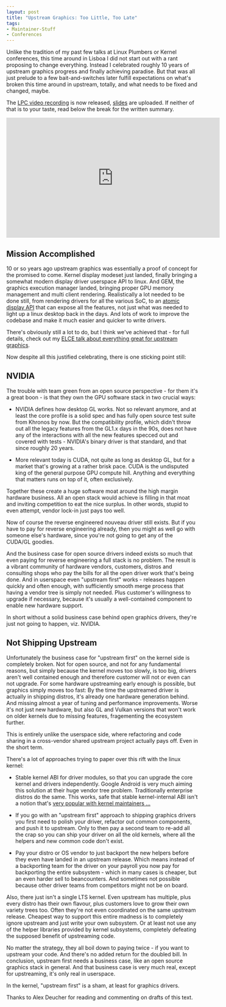 ```yaml
---
layout: post
title: "Upstream Graphics: Too Little, Too Late"
tags:
- Maintainer-Stuff
- Conferences
---
```

Unlike the tradition of my past few talks at Linux Plumbers or Kernel
conferences, this time around in Lisboa I did not start out with a rant proposing
to change everything. Instead I celebrated roughly 10 years of upstream graphics
progress and finally achieving paradise.  But that was all just prelude to a few
bait-and-switches later fulfill expectations on what's broken this time around
in upstream, totally, and what needs to be fixed and changed, maybe.

The [LPC video recording](https://www.youtube.com/watch?v=S1I34t5RpnI) is now
released, [slides](/slides/lpc-2019-upstream.pdf) are uploaded. If neither of
that is to your taste, read below the break for the written summary.

<iframe width="560" height="315" src="https://www.youtube.com/embed/S1I34t5RpnI" frameborder="0" allow="accelerometer; autoplay; encrypted-media; gyroscope; picture-in-picture" allowfullscreen></iframe>

<!--more-->

## Mission Accomplished

10 or so years ago upstream graphics was essentially a proof of concept for the
promised to come. Kernel display modeset just landed, finally bringing a
somewhat modern display driver userspace API to linux. And GEM, the graphics
execution manager landed, bringing proper GPU memory management and multi client
rendering. Realistically a lot needed to be done still, from rendering drivers
for all the various SoC, to an [atomic display
API](/2015/08/atomic-modesetting-design-overview.html) that can expose all the
features, not just what was needed to light up a linux desktop back in the days.
And lots of work to improve the codebase and make it much easier and quicker to
write drivers.

There's obviously still a lot to do, but I think we've achieved that - for full
details, check out my [ELCE talk about everything great for upstream
graphics](/2019/12/elce-lyon-everything-great.html).

Now despite all this justified celebrating, there is one sticking point still:

## NVIDIA

The trouble with team green from an open source perspective - for them it's a
great boon - is that they own the GPU software stack in two crucial ways:

* NVIDIA defines how desktop GL works. Not so relevant anymore, and at least the
  core profile is a solid spec and has fully open source test suite from Khronos
  by now. But the compatibility profile, which didn't throw out all the legacy
  features from the GL1.x days in the 90s, does not have any of the interactions
  with all the new features specced out and covered with tests - NVIDIA's binary
  driver is that standard, and that since roughly 20 years.

* More relevant today is CUDA, not quite as long as desktop GL, but for a market
  that's growing at a rather brisk pace. CUDA is the undisputed king of the
  general purpose GPU compute hill. Anything and everything that matters runs on
  top of it, often exclusively.

Together these create a huge software moat around the high margin hardware
business. All an open stack would achieve is filling in that moat and inviting
competition to eat the nice surplus. In other words, stupid to even attempt,
vendor lock-in just pays too well.

Now of course the reverse engineered nouveau driver still exists. But if you
have to pay for reverse engineering already, then you might as well go with
someone else's hardware, since you're not going to get any of the CUDA/GL
goodies.

And the business case for open source drivers indeed exists so much that even
paying for reverse engineering a full stack is no problem. The result is a
vibrant community of hardware vendors, customers, distros and consulting shops
who pay the bills for all the open driver work that's being done. And in
userspace even "upstream first" works - releases happen quickly and often
enough, with sufficiently smooth merge process that having a vendor tree is
simply not needed. Plus customer's willingness to upgrade if necessary, because
it's usually a well-contained component to enable new hardware support.

In short without a solid business case behind open graphics drivers, they're
just not going to happen, viz. NVIDIA.

## Not Shipping Upstream

Unfortunately the business case for "upstream first" on the kernel side is
completely broken. Not for open source, and not for any fundamental reasons, but
simply because the kernel moves too slowly, is too big, drivers aren't well
contained enough and therefore customer will not or even can not upgrade. For
some hardware upstreaming early enough is possible, but graphics simply moves
too fast: By the time the upstreamed driver is actually in shipping distros,
it's already one hardware generation behind. And missing almost a year of tuning
and performance improvements. Worse it's not just new hardware, but also GL and
Vulkan versions that won't work on older kernels due to missing features,
fragementing the ecosystem further.

This is entirely unlike the userspace side, where refactoring and code sharing
in a cross-vendor shared upstream project actually pays off. Even in the short
term.

There's a lot of approaches trying to paper over this rift with the linux
kernel:

* Stable kernel ABI for driver modules, so that you can upgrade the core kernel
  and drivers independently. Google Android is very much aiming this solution at
  their huge vendor tree problem. Traditionally enterprise distros do the same.
  This works, safe that stable kernel-internal ABI isn't a notion that's [very
  popular with kernel maintainers
  ...](https://www.kernel.org/doc/html/latest/process/stable-api-nonsense.html)

* If you go with an "upstream first" approach to shipping graphics drivers you
  first need to polish your driver, refactor out common components, and push it
  to upstream.  Only to then pay a second team to re-add all the crap so you can
  ship your driver on all the old kernels, where all the helpers and new common
  code don't exist.

* Pay your distro or OS vendor to just backport the new helpers before they even
  have landed in an upstream release. Which means instead of a backporting team
  for the driver on your payroll you now pay for backporting the entire
  subsystem - which in many cases is cheaper, but an even harder sell to
  beancounters. And sometimes not possible because other driver teams from
  competitors might not be on board.

Also, there just isn't a single LTS kernel. Even upstream has multiple, plus
every distro has their own flavour, plus customers love to grow their own
variety trees too. Often they're not even coordinated on the same upstream
release. Cheapest way to support this entire madness is to completely ignore
upstream and just write your own subsystem. Or at least not use any of the
helper libraries provided by kernel subsystems, completely defeating the
supposed benefit of upstreaming code.

No matter the strategy, they all boil down to paying twice - if you want to
upstream your code. And there's no added return for the doubled bill. In
conclusion, upstream first needs a business case, like an open source graphics
stack in general. And that business case is very much real, except for
upstreaming, it's only real in userspace.

In the kernel, "upstream first" is a sham, at least for graphics drivers.

Thanks to Alex Deucher for reading and commenting on drafts of this text.
